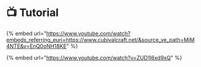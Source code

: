 # 📺 Tutorial



{% embed url="https://www.youtube.com/watch?embeds_referring_euri=https://www.cubivalcraft.net/&source_ve_path=MjM4NTE&v=EnQ0oNH18KE" %}

{% embed url="https://www.youtube.com/watch?v=ZUD1I6xd9xQ" %}
